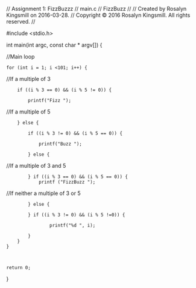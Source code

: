//  Assignment 1: FizzBuzzz
//  main.c
//  FizzBuzz
//
//  Created by Rosalyn Kingsmill on 2016-03-28.
//  Copyright © 2016 Rosalyn Kingsmill. All rights reserved.
//

#include <stdio.h>

int main(int argc, const char * argv[]) {
    
  
   
    
//Main loop
    
    for (int i = 1; i <101; i++) {
        
    
//If a multiple of 3
        
        if ((i % 3 == 0) && (i % 5 != 0)) {
            
            printf("Fizz ");
            
//If a multiple of 5
            
        } else {
            
            if ((i % 3 != 0) && (i % 5 == 0)) {
                
                printf("Buzz ");
                
            } else {
                
//If a multiple of 3 and 5
                    
            } if ((i % 3 == 0) && (i % 5 == 0)) {
                printf ("FizzBuzz ");
                
//If neither a multiple of 3 or 5
                
            } else {
                
            } if ((i % 3 != 0) && (i % 5 !=0)) {
                
                    printf("%d ", i);
                    
            }
        }
    }
    

    
    return 0;
}
